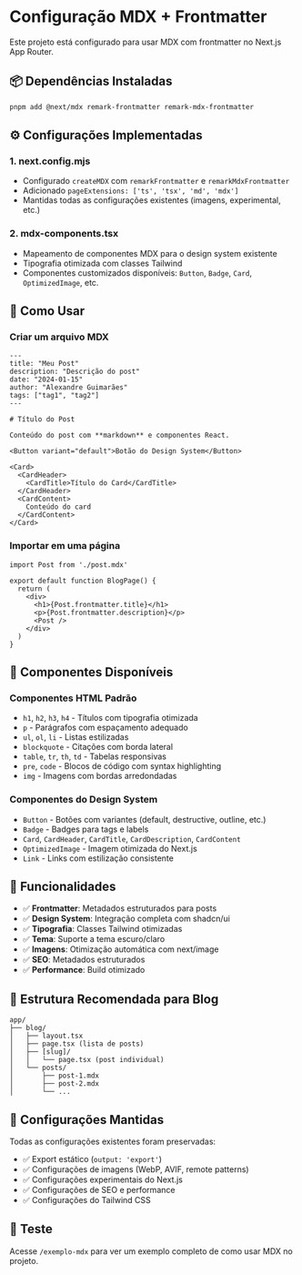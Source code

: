# Configuração MDX + Frontmatter

Este projeto está configurado para usar MDX com frontmatter no Next.js App Router.

## 📦 Dependências Instaladas

```bash
pnpm add @next/mdx remark-frontmatter remark-mdx-frontmatter
```

## ⚙️ Configurações Implementadas

### 1. next.config.mjs
- Configurado `createMDX` com `remarkFrontmatter` e `remarkMdxFrontmatter`
- Adicionado `pageExtensions: ['ts', 'tsx', 'md', 'mdx']`
- Mantidas todas as configurações existentes (imagens, experimental, etc.)

### 2. mdx-components.tsx
- Mapeamento de componentes MDX para o design system existente
- Tipografia otimizada com classes Tailwind
- Componentes customizados disponíveis: `Button`, `Badge`, `Card`, `OptimizedImage`, etc.

## 🚀 Como Usar

### Criar um arquivo MDX

```mdx
---
title: "Meu Post"
description: "Descrição do post"
date: "2024-01-15"
author: "Alexandre Guimarães"
tags: ["tag1", "tag2"]
---

# Título do Post

Conteúdo do post com **markdown** e componentes React.

<Button variant="default">Botão do Design System</Button>

<Card>
  <CardHeader>
    <CardTitle>Título do Card</CardTitle>
  </CardHeader>
  <CardContent>
    Conteúdo do card
  </CardContent>
</Card>
```

### Importar em uma página

```tsx
import Post from './post.mdx'

export default function BlogPage() {
  return (
    <div>
      <h1>{Post.frontmatter.title}</h1>
      <p>{Post.frontmatter.description}</p>
      <Post />
    </div>
  )
}
```

## 🎨 Componentes Disponíveis

### Componentes HTML Padrão
- `h1`, `h2`, `h3`, `h4` - Títulos com tipografia otimizada
- `p` - Parágrafos com espaçamento adequado
- `ul`, `ol`, `li` - Listas estilizadas
- `blockquote` - Citações com borda lateral
- `table`, `tr`, `th`, `td` - Tabelas responsivas
- `pre`, `code` - Blocos de código com syntax highlighting
- `img` - Imagens com bordas arredondadas

### Componentes do Design System
- `Button` - Botões com variantes (default, destructive, outline, etc.)
- `Badge` - Badges para tags e labels
- `Card`, `CardHeader`, `CardTitle`, `CardDescription`, `CardContent`
- `OptimizedImage` - Imagem otimizada do Next.js
- `Link` - Links com estilização consistente

## 🎯 Funcionalidades

- ✅ **Frontmatter**: Metadados estruturados para posts
- ✅ **Design System**: Integração completa com shadcn/ui
- ✅ **Tipografia**: Classes Tailwind otimizadas
- ✅ **Tema**: Suporte a tema escuro/claro
- ✅ **Imagens**: Otimização automática com next/image
- ✅ **SEO**: Metadados estruturados
- ✅ **Performance**: Build otimizado

## 📁 Estrutura Recomendada para Blog

```
app/
├── blog/
│   ├── layout.tsx
│   ├── page.tsx (lista de posts)
│   ├── [slug]/
│   │   └── page.tsx (post individual)
│   └── posts/
│       ├── post-1.mdx
│       ├── post-2.mdx
│       └── ...
```

## 🔧 Configurações Mantidas

Todas as configurações existentes foram preservadas:
- ✅ Export estático (`output: 'export'`)
- ✅ Configurações de imagens (WebP, AVIF, remote patterns)
- ✅ Configurações experimentais do Next.js
- ✅ Configurações de SEO e performance
- ✅ Configurações do Tailwind CSS

## 🧪 Teste

Acesse `/exemplo-mdx` para ver um exemplo completo de como usar MDX no projeto.

